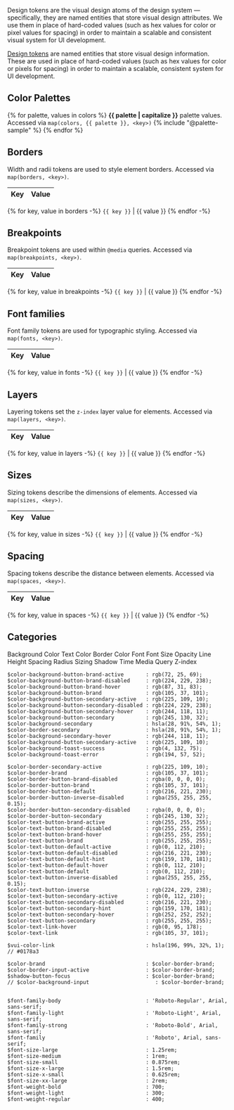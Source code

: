 Design tokens are the visual design atoms of the design system — specifically, they are named entities that store visual design attributes. We use them in place of hard-coded values (such as hex values for color or pixel values for spacing) in order to maintain a scalable and consistent visual system for UI development.

[Design tokens](https://medium.com/eightshapes-llc/25dd82d58421) are named entities that store visual design information. These are used in place of hard-coded values (such as hex values for color or pixels for spacing) in order to maintain a scalable, consistent system for UI development.

## Color Palettes
{% for palette, values in colors %}
**{{ palette | capitalize }}** palette values. Accessed via `map(colors, {{ palette }}, <key>)`
{% include "@palette-sample" %}
{% endfor %}

## Borders
Width and radii tokens are used to style element borders. Accessed via `map(borders, <key>)`.

Key         | Value
------------|------------
{% for key, value in borders -%}
`{{ key }}` | {{ value }}
{% endfor -%}

## Breakpoints
Breakpoint tokens are used within `@media` queries. Accessed via `map(breakpoints, <key>)`.

Key         | Value
------------|------------
{% for key, value in breakpoints -%}
`{{ key }}` | {{ value }}
{% endfor -%}

## Font families
Font family tokens are used for typographic styling. Accessed via `map(fonts, <key>)`.

Key         | Value
------------|------------
{% for key, value in fonts -%}
`{{ key }}` | <span style="font: 1.25em/1 {{ value }}">{{ value }}</span>
{% endfor -%}

## Layers
Layering tokens set the `z-index` layer value for elements. Accessed via `map(layers, <key>)`.

Key         | Value
------------|------------
{% for key, value in layers -%}
`{{ key }}` | {{ value }}
{% endfor -%}

## Sizes
Sizing tokens describe the dimensions of elements. Accessed via `map(sizes, <key>)`.

Key         | Value
------------|------------
{% for key, value in sizes -%}
`{{ key }}` | {{ value }}
{% endfor -%}

## Spacing
Spacing tokens describe the distance between elements. Accessed via `map(spaces, <key>)`.

Key         | Value
------------|------------
{% for key, value in spaces -%}
`{{ key }}` | {{ value }}
{% endfor -%}


## Categories

Background Color
Text Color
Border Color
Font
Font Size
Opacity
Line Height
Spacing
Radius
Sizing
Shadow
Time
Media Query
Z-index


```
$color-background-button-brand-active       : rgb(72, 25, 69);
$color-background-button-brand-disabled     : rgb(224, 229, 238);
$color-background-button-brand-hover        : rgb(87, 31, 83);
$color-background-button-brand              : rgb(105, 37, 101);
$color-background-button-secondary-active   : rgb(225, 109, 10);
$color-background-button-secondary-disabled : rgb(224, 229, 238);
$color-background-button-secondary-hover    : rgb(244, 118, 11);
$color-background-button-secondary          : rgb(245, 130, 32);
$color-background-secondary                 : hsla(28, 91%, 54%, 1);
$color-border-secondary                     : hsla(28, 91%, 54%, 1);
$color-background-secondary-hover           : rgb(244, 118, 11);
$color-background-button-secondary-active   : rgb(225, 109, 10);
$color-background-toast-success             : rgb(4, 132, 75);
$color-background-toast-error               : rgb(194, 57, 52);

$color-border-secondary-active              : rgb(225, 109, 10);
$color-border-brand                         : rgb(105, 37, 101);
$color-border-button-brand-disabled         : rgba(0, 0, 0, 0);
$color-border-button-brand                  : rgb(105, 37, 101);
$color-border-button-default                : rgb(216, 221, 230);
$color-border-button-inverse-disabled       : rgba(255, 255, 255, 0.15);
$color-border-button-secondary-disabled     : rgba(0, 0, 0, 0);
$color-border-button-secondary              : rgb(245, 130, 32);
$color-text-button-brand-active             : rgb(255, 255, 255);
$color-text-button-brand-disabled           : rgb(255, 255, 255);
$color-text-button-brand-hover              : rgb(255, 255, 255);
$color-text-button-brand                    : rgb(255, 255, 255);
$color-text-button-default-active           : rgb(0, 112, 210);
$color-text-button-default-disabled         : rgb(216, 221, 230);
$color-text-button-default-hint             : rgb(159, 170, 181);
$color-text-button-default-hover            : rgb(0, 112, 210);
$color-text-button-default                  : rgb(0, 112, 210);
$color-text-button-inverse-disabled         : rgba(255, 255, 255, 0.15);
$color-text-button-inverse                  : rgb(224, 229, 238);
$color-text-button-secondary-active         : rgb(0, 112, 210);
$color-text-button-secondary-disabled       : rgb(216, 221, 230);
$color-text-button-secondary-hint           : rgb(159, 170, 181);
$color-text-button-secondary-hover          : rgb(252, 252, 252);
$color-text-button-secondary                : rgb(255, 255, 255);
$color-text-link-hover                      : rgb(0, 95, 178);
$color-text-link                            : rgb(105, 37, 101);

$vui-color-link                             : hsla(196, 99%, 32%, 1); // #0178a3

$color-brand                                : $color-border-brand;
$color-border-input-active                  : $color-border-brand;
$shadow-button-focus                        : $color-border-brand;
// $color-background-input                     : $color-border-brand;


$font-family-body                           : 'Roboto-Regular', Arial, sans-serif;
$font-family-light                          : 'Roboto-Light', Arial, sans-serif;
$font-family-strong                         : 'Roboto-Bold', Arial, sans-serif;
$font-family                                : 'Roboto', Arial, sans-serif;
$font-size-large                            : 1.25rem;
$font-size-medium                           : 1rem;
$font-size-small                            : 0.875rem;
$font-size-x-large                          : 1.5rem;
$font-size-x-small                          : 0.625rem;
$font-size-xx-large                         : 2rem;
$font-weight-bold                           : 700;
$font-weight-light                          : 300;
$font-weight-regular                        : 400;
```
